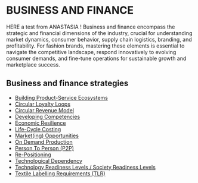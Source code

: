 # BUSINESS AND FINANCE
HERE a test from ANASTASIA !
Business and finance encompass the strategic and financial dimensions of the industry, crucial for understanding market dynamics, consumer behavior, supply chain logistics, branding, and profitability. For fashion brands, mastering these elements is essential to navigate the competitive landscape, respond innovatively to evolving consumer demands, and fine-tune operations for sustainable growth and marketplace success.

## Business and finance strategies


- [Building Product-Service Ecosystems ](http://circularloopholes.net/category/business/Building%20Product-Service%20Ecosystems.html)
- [Circular Loyalty Loops](http://circularloopholes.net/category/business/Circular%20Loyalty%20Loops.html)
- [Circular Revenue Model](http://circularloopholes.net/category/business/Circular%20Revenue%20Model.html)
- [Developing Competencies](http://circularloopholes.net/category/business/Developing%20competencies.html)
- [Economic Resilience](http://circularloopholes.net/category/business/Economic%20resilience.html)
- [Life-Cycle Costing ](http://circularloopholes.net/category/business/Life-Cycle%20Costing.html) 
- [Market(ing) Opportunities](http://circularloopholes.net/category/business/Market(ing)%20Opportunities.html) 
- [On Demand Production](http://circularloopholes.net/category/business/On%20demand%20production.html)
- [Person To Person (P2P)](http://circularloopholes.net/category/business/P2P%20(Person%20to%20Person).html)
- [Re-Positioning](http://circularloopholes.net/category/business/Re-positioning.html)
- [Technological Dependency](http://circularloopholes.net/category/business/Technological%20Dependency.html)
- [Technology Readiness Levels / Society Readiness Levels](http://circularloopholes.net/category/business/Technology%20Readiness%20Levels_Society%20Readiness%20Levels.html)
- [Textile Labelling Requirements (TLR)](http://circularloopholes.net/category/business/Textile%20Labelling%20Requirements.html)
  



<!-- 
- [Management: Task Allocation](http://circularloopholes.net/category/business/Management_%20Task%20allocation.html) 
- [Means of Communication](http://circularloopholes.net/category/business/Means%20of%20Communication.html)
- [Technology Resilience](http://circularloopholes.net/category/business/Technology%20resilience.html)
- [Revenue Model](http://circularloopholes.net/category/business/Revenue%20mode.html)
-->
